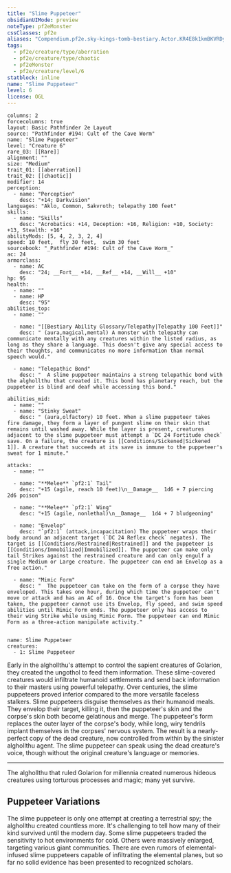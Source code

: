 ```yaml
---
title: "Slime Puppeteer"
obsidianUIMode: preview
noteType: pf2eMonster
cssClasses: pf2e
aliases: "Compendium.pf2e.sky-kings-tomb-bestiary.Actor.KR4E8k1kmBKVRDyV" 
tags:
  - pf2e/creature/type/aberration
  - pf2e/creature/type/chaotic
  - pf2eMonster
  - pf2e/creature/level/6
statblock: inline
name: "Slime Puppeteer"
level: 6
license: OGL
---
```


```statblock
columns: 2
forcecolumns: true
layout: Basic Pathfinder 2e Layout
source: "Pathfinder #194: Cult of the Cave Worm"
name: "Slime Puppeteer"
level: "Creature 6"
rare_03: [[Rare]]
alignment: ""
size: "Medium"
trait_01: [[aberration]]
trait_02: [[chaotic]]
modifier: 14
perception:
  - name: "Perception"
    desc: "+14; Darkvision"
languages: "Aklo, Common, Sakvroth; telepathy 100 feet"
skills:
  - name: "Skills"
    desc: "Acrobatics: +14, Deception: +16, Religion: +10, Society: +13, Stealth: +16"
abilityMods: [5, 4, 2, 3, 2, 4]
speed: 10 feet,  fly 30 feet,  swim 30 feet
sourcebook: "_Pathfinder #194: Cult of the Cave Worm_"
ac: 24
armorclass:
  - name: AC
    desc: "24; __Fort__ +14, __Ref__ +14, __Will__ +10"
hp: 95
health:
  - name: ""
  - name: HP
    desc: "95"
abilities_top:
  - name: ""

  - name: "[[Bestiary Ability Glossary/Telepathy|Telepathy 100 Feet]]"
    desc: " (aura,magical,mental) A monster with telepathy can communicate mentally with any creatures within the listed radius, as long as they share a language. This doesn't give any special access to their thoughts, and communicates no more information than normal speech would."

  - name: "Telepathic Bond"
    desc: "  A slime puppeteer maintains a strong telepathic bond with the alghollthu that created it. This bond has planetary reach, but the puppeteer is blind and deaf while accessing this bond."

abilities_mid:
  - name: ""
  - name: "Stinky Sweat"
    desc: " (aura,olfactory) 10 feet. When a slime puppeteer takes fire damage, they form a layer of pungent slime on their skin that remains until washed away. While the layer is present, creatures adjacent to the slime puppeteer must attempt a `DC 24 Fortitude check` save. On a failure, the creature is [[Conditions/Sickened|Sickened 1]]. A creature that succeeds at its save is immune to the puppeteer's sweat for 1 minute."

attacks:
  - name: ""

  - name: "**Melee** `pf2:1` Tail"
    desc: "+15 (agile, reach 10 feet)\n__Damage__  1d6 + 7 piercing 2d6 poison"

  - name: "**Melee** `pf2:1` Wing"
    desc: "+15 (agile, nonlethal)\n__Damage__  1d4 + 7 bludgeoning"

  - name: "Envelop"
    desc: "`pf2:1` (attack,incapacitation) The puppeteer wraps their body around an adjacent target (`DC 24 Reflex check` negates). The target is [[Conditions/Restrained|Restrained]] and the puppeteer is [[Conditions/Immobilized|Immobilized]]. The puppeteer can make only tail Strikes against the restrained creature and can only engulf a single Medium or Large creature. The puppeteer can end an Envelop as a free action."

  - name: "Mimic Form"
    desc: "  The puppeteer can take on the form of a corpse they have enveloped. This takes one hour, during which time the puppeteer can't move or attack and has an AC of 16. Once the target's form has been taken, the puppeteer cannot use its Envelop, fly speed, and swim speed abilities until Mimic Form ends. The puppeteer only has access to their wing Strike while using Mimic Form. The puppeteer can end Mimic Form as a three-action manipulate activity."
 
```

```encounter-table
name: Slime Puppeteer
creatures:
  - 1: Slime Puppeteer
```



Early in the alghollthu's attempt to control the sapient creatures of Golarion, they created the ungothol to feed them information. These slime-covered creatures would infiltrate humanoid settlements and send back information to their masters using powerful telepathy. Over centuries, the slime puppeteers proved inferior compared to the more versatile faceless stalkers. Slime puppeteers disguise themselves as their humanoid meals. They envelop their target, killing it, then the puppeteer's skin and the corpse's skin both become gelatinous and merge. The puppeteer's form replaces the outer layer of the corpse's body, while long, wiry tendrils implant themselves in the corpses' nervous system. The result is a nearly-perfect copy of the dead creature, now controlled from within by the sinister alghollthu agent. The slime puppeteer can speak using the dead creature's voice, though without the original creature's language or memories.

* * *

The alghollthu that ruled Golarion for millennia created numerous hideous creatures using torturous processes and magic; many yet survive.

## Puppeteer Variations

The slime puppeteer is only one attempt at creating a terrestrial spy; the alghollthu created countless more. It's challenging to tell how many of their kind survived until the modern day. Some slime puppeteers traded the sensitivity to hot environments for cold. Others were massively enlarged, targeting various giant communities. There are even rumors of elemental-infused slime puppeteers capable of infiltrating the elemental planes, but so far no solid evidence has been presented to recognized scholars.

